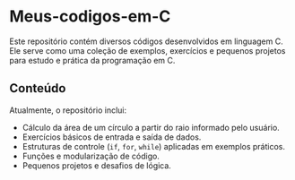 # Meus-codigos-em-C

Este repositório contém diversos códigos desenvolvidos em linguagem C. 
Ele serve como uma coleção de exemplos, exercícios e pequenos projetos para estudo e prática da programação em C.

## Conteúdo

Atualmente, o repositório inclui:

- Cálculo da área de um círculo a partir do raio informado pelo usuário.
- Exercícios básicos de entrada e saída de dados.
- Estruturas de controle (`if`, `for`, `while`) aplicadas em exemplos práticos.
- Funções e modularização de código.
- Pequenos projetos e desafios de lógica.
